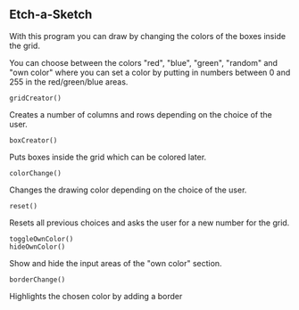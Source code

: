 ## Etch-a-Sketch

With this program you can draw by changing the colors of the boxes inside the grid.

You can choose between the colors "red", "blue", "green", "random" and "own color" where you can set a color by
putting in numbers between 0 and 255 in the red/green/blue areas.

```
gridCreator()
```

Creates a number of columns and rows depending on the choice of the user.

```
boxCreator()
```

Puts boxes inside the grid which can be colored later.

```
colorChange()
```

Changes the drawing color depending on the choice of the user.

```
reset()
```

Resets all previous choices and asks the user for a new number for the grid.

```
toggleOwnColor()
hideOwnColor()
```

Show and hide the input areas of the "own color" section.

```
borderChange()
```

Highlights the chosen color by adding a border
